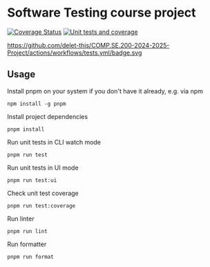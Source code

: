 # Software Testing course project

[![Coverage Status](https://coveralls.io/repos/github/delet-this/COMP.SE.200-2024-2025-Project/badge.svg?branch=main)](https://coveralls.io/github/delet-this/COMP.SE.200-2024-2025-Project?branch=main)
[![Unit tests and coverage](https://github.com/delet-this/COMP.SE.200-2024-2025-Project/actions/workflows/tests.yml/badge.svg)](https://github.com/delet-this/COMP.SE.200-2024-2025-Project/actions)

https://github.com/delet-this/COMP.SE.200-2024-2025-Project/actions/workflows/tests.yml/badge.svg

## Usage

Install pnpm on your system if you don't have it already, e.g. via npm

```
npm install -g pnpm
```

Install project dependencies

```
pnpm install
```

Run unit tests in CLI watch mode

```
pnpm run test
```

Run unit tests in UI mode

```
pnpm run test:ui
```

Check unit test coverage

```
pnpm run test:coverage
```

Run linter

```
pnpm run lint
```

Run formatter

```
pnpm run format
```
